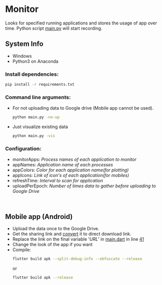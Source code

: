 # Monitor

Looks for specified running applications and stores the usage of app over time. 
Python script [main.py](/main.py) will start recording.


## System Info
- Windows
- Python3 on Anaconda

### Install dependencies:
```bash
pip install -r requirements.txt
```

### Command line arguments:
- For not uploading data to Google drive (Mobile app cannot be used).
    ```bash
    python main.py -no-up
    ```
- Just visualize existing data
    ```bash
    python main.py -vis
    ```

### Configuration:
- monitorApps: *Process names of each application to monitor*
- appNames: *Application name of each processes*
- appColors: *Color for each application name(for plotting)*
- appIcons: *Link of icon's of each application(for mobiles)*
- refreshTime: *Interval to scan for application*
- uploadPerEpoch: *Number of times data to gather before uploading to Google Drive*
<br>

## Mobile app (Android)
- Upload the data once to the Google Drive.
- Get the sharing link and [convert](https://sites.google.com/site/gdocs2direct/home) it to direct download link.
- Replace the link on the final variable '*URL*' in [main.dart](/monitor/lib/main.dart) in line [41](https://github.com/hiruthic2002/monitor/blob/aeb32770951ccf1b7bbb68b97f2dce69453e6cc3/monitor/lib/main.dart#L41)
- Change the look of the app if you want
- Compile:
    ```bash
    flutter build apk --split-debug-info --obfuscate --release
    ```
    or
    ```bash
    flutter build apk --release
    ```

